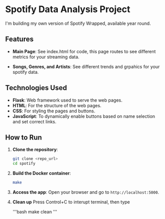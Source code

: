 # Spotify Data Analysis Project

I'm building my own version of Spotify Wrapped, available year round. 

## Features

- **Main Page**: See index.html for code, this page routes to see different metrics for your streaming data. 

- **Songs, Genres, and Artists**: See different trends and grpahics for your spotify data. 

## Technologies Used

- **Flask**: Web framework used to serve the web pages.
- **HTML**: For the structure of the web pages.
- **CSS**: For styling the pages and buttons.
- **JavaScript**: To dynamically enable buttons based on name selection and set correct links.

## How to Run

1. **Clone the repository**:
    ```bash
    git clone <repo_url>
    cd spotify
    ```

2. **Build the Docker container**:
    ```bash
    make
    ```

3. **Access the app**:
    Open your browser and go to `http://localhost:5000`.


4. **Clean up**
    Press Control+C to interupt terminal, then type 

    '''bash 
    make clean
    '''
    

